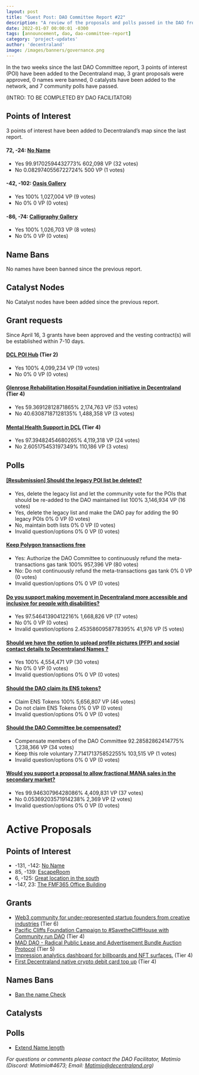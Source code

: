 ```yaml
---
layout: post
title: "Guest Post: DAO Committee Report #22"
description: "A review of the proposals and polls passed in the DAO from April 16 through April 30".
date: 2022-01-07 00:00:01 -0300
tags: [announcement, dao, dao-committee-report]
category: 'project-updates'
author: 'decentraland'
image: /images/banners/governance.png
---
```


In the two weeks since the last DAO Committee report, 3 points of interest (POI) have been added to the Decentraland map, 3 grant proposals were approved, 0 names were banned, 0 catalysts have been added to the network, and 7 community polls have passed.

(INTRO: TO BE COMPLETED BY DAO FACILITATOR)

## Points of Interest
3 points of interest have been added to Decentraland’s map since the last report.


#### 72, -24: [No Name](https://governance.decentraland.org/proposal/?id=7cd85fd0-bccf-11ec-86b8-5dac6b550fc4)

* Yes 99.91702594432773% 602,098 VP (32 votes)
* No 0.0829740556722724% 500 VP (1 votes)


#### -42, -102: [Oasis Gallery](https://governance.decentraland.org/proposal/?id=568db9a0-b9c4-11ec-903a-6546e8793cef)

* Yes 100% 1,027,004 VP (9 votes)
* No 0% 0 VP (0 votes)


#### -86, -74: [Calligraphy Gallery ](https://governance.decentraland.org/proposal/?id=38c29400-b9c3-11ec-903a-6546e8793cef)

* Yes 100% 1,026,703 VP (8 votes)
* No 0% 0 VP (0 votes)


## Name Bans

No names have been banned since the previous report.

## Catalyst Nodes
No Catalyst nodes have been added since the previous report.


## Grant requests
Since April 16, 3 grants have been approved and the vesting contract(s) will be established within 7-10 days.


#### [DCL POI Hub](https://governance.decentraland.org/proposal/?id=ad7eac90-bac0-11ec-8561-b591bf2cf0d0) (Tier 2)

* Yes 100% 4,099,234 VP (19 votes)
* No 0% 0 VP (0 votes)


#### [Glenrose Rehabilitation Hospital Foundation initiative in Decentraland](https://governance.decentraland.org/proposal/?id=2e207620-ba1d-11ec-8561-b591bf2cf0d0) (Tier 4)

* Yes 59.36912812871865% 2,174,763 VP (53 votes)
* No 40.63087187128135% 1,488,358 VP (3 votes)


#### [Mental Health Support in DCL](https://governance.decentraland.org/proposal/?id=af9ca2d0-b808-11ec-903a-6546e8793cef) (Tier 4)

* Yes 97.39482454680265% 4,119,318 VP (24 votes)
* No 2.605175453197349% 110,186 VP (3 votes)


## Polls

#### [[Resubmission] Should the legacy POI list be deleted?](https://governance.decentraland.org/proposal/?id=78635ac0-c4d8-11ec-86b8-5dac6b550fc4)

* Yes, delete the legacy list and let the community vote for the POIs that should be re-added to the DAO maintained list 100% 3,146,934 VP (16 votes)
* Yes, delete the legacy list and make the DAO pay for adding the 90 legacy POIs 0% 0 VP (0 votes)
* No, maintain both lists 0% 0 VP (0 votes)
* Invalid question/options 0% 0 VP (0 votes)


#### [Keep Polygon transactions free](https://governance.decentraland.org/proposal/?id=d958c3e0-c278-11ec-86b8-5dac6b550fc4)

* Yes: Authorize the DAO Committee to continuously refund the meta-transactions gas tank 100% 957,396 VP (80 votes)
* No: Do not continuously refund the meta-transactions gas tank 0% 0 VP (0 votes)
* Invalid question/options 0% 0 VP (0 votes)


#### [Do you support making movement in Decentraland more accessible and inclusive for people with disabilities?](https://governance.decentraland.org/proposal/?id=2429e850-be9a-11ec-86b8-5dac6b550fc4)

* Yes 97.54641390412216% 1,668,826 VP (17 votes)
* No 0% 0 VP (0 votes)
* Invalid question/options 2.4535860958778395% 41,976 VP (5 votes)


#### [Should we have the option to upload profile pictures (PFP) and social contact details to Decentraland Names ?](https://governance.decentraland.org/proposal/?id=8a043450-bdbe-11ec-86b8-5dac6b550fc4)

* Yes 100% 4,554,471 VP (30 votes)
* No 0% 0 VP (0 votes)
* Invalid question/options 0% 0 VP (0 votes)


#### [Should the DAO claim its ENS tokens?](https://governance.decentraland.org/proposal/?id=f6840cd0-bce3-11ec-86b8-5dac6b550fc4)

* Claim ENS Tokens 100% 5,656,807 VP (46 votes)
* Do not claim ENS Tokens 0% 0 VP (0 votes)
* Invalid question/options 0% 0 VP (0 votes)


#### [Should the DAO Committee be compensated?](https://governance.decentraland.org/proposal/?id=3c9e7730-b9da-11ec-903a-6546e8793cef)

* Compensate members of the DAO Committee  92.28582862414775% 1,238,366 VP (34 votes)
* Keep this role voluntary 7.714171375852255% 103,515 VP (1 votes)
* Invalid question/options 0% 0 VP (0 votes)


#### [Would you support a proposal to allow fractional MANA sales in the secondary market?](https://governance.decentraland.org/proposal/?id=e5662680-b997-11ec-903a-6546e8793cef)

* Yes 99.94630796428086% 4,409,831 VP (37 votes)
* No 0.05369203571914238% 2,369 VP (2 votes)
* Invalid question/options 0% 0 VP (0 votes)



# Active Proposals

## Points of Interest

* -131, -142: [No Name](https://governance.decentraland.org/proposal/?id=1a581540-d128-11ec-ad28-1f8828797f44)
* 85, -139: [EscapeRoom](https://governance.decentraland.org/proposal/?id=e060af50-cee8-11ec-8d87-ddbb20320020)
* 6, -125: [Great location in the south](https://governance.decentraland.org/proposal/?id=31b53bc0-ce4c-11ec-8d87-ddbb20320020)
* -147, 23: [The FMF365 Office Building](https://governance.decentraland.org/proposal/?id=220fd4a0-ccc1-11ec-8d87-ddbb20320020)

## Grants

* [Web3 community for under-represented startup founders from creative industries](https://governance.decentraland.org/proposal/?id=cd56c640-d1d8-11ec-b521-2f98ffa6ccb0) (Tier 6)
* [Pacific Cliffs Foundation Campaign to #SavetheCliffHouse with Community run DAO](https://governance.decentraland.org/proposal/?id=d7ee5a30-cd07-11ec-8d87-ddbb20320020) (Tier 4)
* [MAD DAO - Radical Public Lease and Advertisement Bundle Auction Protocol](https://governance.decentraland.org/proposal/?id=913a1b90-cc05-11ec-8d87-ddbb20320020) (Tier 5)
* [Impression analytics dashboard for billboards and NFT surfaces.](https://governance.decentraland.org/proposal/?id=435d0c40-cbea-11ec-8d87-ddbb20320020) (Tier 4)
* [First Decentraland native crypto debit card top up](https://governance.decentraland.org/proposal/?id=06eece00-c96b-11ec-90c9-11bf3c6f4ca1) (Tier 4)

## Names Bans

* [Ban the name Check](https://governance.decentraland.org/proposal/?id=78997f80-d1c9-11ec-b521-2f98ffa6ccb0)

## Catalysts


## Polls

* [Extend Name length](https://governance.decentraland.org/proposal/?id=242e4880-ce19-11ec-8d87-ddbb20320020)

*For questions or comments please contact the DAO Facilitator, Matimio (Discord: Matimio#4673; Email: [Matimio@decentraland.org](mailto:Matimio@decentraland.org))*